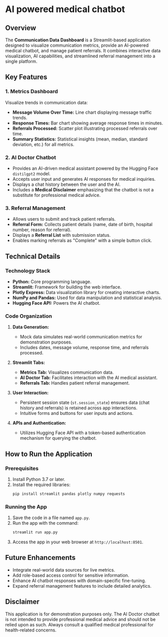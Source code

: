 # AI powered medical chatbot

## **Overview**
The **Communication Data Dashboard** is a Streamlit-based application designed to visualize communication metrics, provide an AI-powered medical chatbot, and manage patient referrals. It combines interactive data visualization, AI capabilities, and streamlined referral management into a single platform.

## **Key Features**

### 1. **Metrics Dashboard**
Visualize trends in communication data:
- **Message Volume Over Time:** Line chart displaying message traffic trends.
- **Response Times:** Bar chart showing average response times in minutes.
- **Referrals Processed:** Scatter plot illustrating processed referrals over time.
- **Summary Statistics:** Statistical insights (mean, median, standard deviation, etc.) for all metrics.

### 2. **AI Doctor Chatbot**
- Provides an AI-driven medical assistant powered by the Hugging Face `distilgpt2` model.
- Accepts user input and generates AI responses for medical inquiries.
- Displays a chat history between the user and the AI.
- Includes a **Medical Disclaimer** emphasizing that the chatbot is not a substitute for professional medical advice.

### 3. **Referral Management**
- Allows users to submit and track patient referrals.
- **Referral Form:** Collects patient details (name, date of birth, hospital number, reason for referral).
- Displays a **Referral List** with submission status.
- Enables marking referrals as "Complete" with a simple button click.

## **Technical Details**

### **Technology Stack**
- **Python:** Core programming language.
- **Streamlit:** Framework for building the web interface.
- **Plotly Express:** Data visualization library for creating interactive charts.
- **NumPy and Pandas:** Used for data manipulation and statistical analysis.
- **Hugging Face API:** Powers the AI chatbot.

### **Code Organization**
1. **Data Generation:**
   - Mock data simulates real-world communication metrics for demonstration purposes.
   - Includes dates, message volume, response time, and referrals processed.

2. **Streamlit Tabs:**
   - **Metrics Tab:** Visualizes communication data.
   - **AI Doctor Tab:** Facilitates interaction with the AI medical assistant.
   - **Referrals Tab:** Handles patient referral management.

3. **User Interaction:**
   - Persistent session state (`st.session_state`) ensures data (chat history and referrals) is retained across app interactions.
   - Intuitive forms and buttons for user inputs and actions.

4. **APIs and Authentication:**
   - Utilizes Hugging Face API with a token-based authentication mechanism for querying the chatbot.

## **How to Run the Application**

### **Prerequisites**
1. Install Python 3.7 or later.
2. Install the required libraries:
   ```bash
   pip install streamlit pandas plotly numpy requests
   ```

### **Running the App**
1. Save the code in a file named `app.py`.
2. Run the app with the command:
   ```bash
   streamlit run app.py
   ```
3. Access the app in your web browser at `http://localhost:8501`.


## **Future Enhancements**
- Integrate real-world data sources for live metrics.
- Add role-based access control for sensitive information.
- Enhance AI chatbot responses with domain-specific fine-tuning.
- Expand referral management features to include detailed analytics.


## **Disclaimer**
This application is for demonstration purposes only. The AI Doctor chatbot is not intended to provide professional medical advice and should not be relied upon as such. Always consult a qualified medical professional for health-related concerns.
